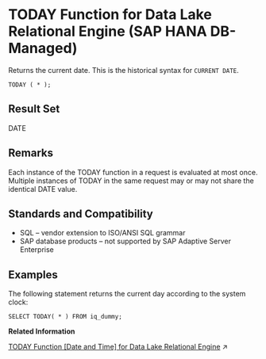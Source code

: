 <!-- loio1f010045110b4fbfaebefa285ec75b87 -->

# TODAY Function for Data Lake Relational Engine \(SAP HANA DB-Managed\)

Returns the current date. This is the historical syntax for `CURRENT DATE`.



```
TODAY ( * );
```



<a name="loio1f010045110b4fbfaebefa285ec75b87__section_zl5_mjv_vrb"/>

## Result Set

DATE



<a name="loio1f010045110b4fbfaebefa285ec75b87__section_r4t_rjv_vrb"/>

## Remarks

Each instance of the TODAY function in a request is evaluated at most once. Multiple instances of TODAY in the same request may or may not share the identical DATE value.



<a name="loio1f010045110b4fbfaebefa285ec75b87__section_bhm_sjv_vrb"/>

## Standards and Compatibility

-   SQL – vendor extension to ISO/ANSI SQL grammar
-   SAP database products – not supported by SAP Adaptive Server Enterprise



<a name="loio1f010045110b4fbfaebefa285ec75b87__section_gkz_sjv_vrb"/>

## Examples

The following statement returns the current day according to the system clock:

```
SELECT TODAY( * ) FROM iq_dummy;
```

**Related Information**  


[TODAY Function \[Date and Time\] for Data Lake Relational Engine](https://help.sap.com/viewer/19b3964099384f178ad08f2d348232a9/2024_3_QRC/en-US/a58aae9284f21015a550a97595a91cc9.html "Returns the current date. This is the historical syntax for CURRENT DATE.") :arrow_upper_right:

